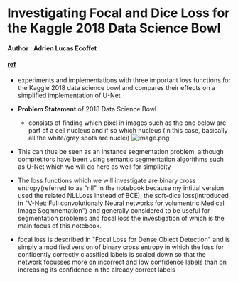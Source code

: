 # Investigating Focal and Dice Loss for the Kaggle 2018 Data Science Bowl 
#### Author : Adrien Lucas Ecoffet
#### [ref](https://becominghuman.ai/investigating-focal-and-dice-loss-for-the-kaggle-2018-data-science-bowl-65fb9af4f36c)

- experiments and implementations with three important loss functions for the Kaggle 2018 data science bowl and compares their effects on a simplified implementation of U-Net
- **Problem Statement** of 2018 Data Science Bowl
    - consists of finding which pixel in images such as the one below are part of a cell nucleus and if so which nucleus (in this case, basically all the white/gray spots are nuclei)
    ![image.png](https://cdn-images-1.medium.com/max/1600/1*VoC5XsQMaQODli00cuXtkQ.png)
- This can thus be seen as an instance segmentation problem, although comptetitors have been using semantic segmentation algorithms such as U-Net which we will do here as well for simplicity

- The loss functions which we will investigate are binary cross entropy(referred to as "nll" in the notebook because my intitial version used the related NLLLoss instead of BCE), the soft-dice loss(introduced in "V-Net: Full convolutionaly Neural networks for volumentric Medical Image Segmnentation") and generally considered to be useful for segmentation problems and focal loss the investigation of which is the main focus of this notebook.
- focal loss is described in "Focal Loss for Dense Object Detection" and is simply a modified version of binary cross entropy in which the loss for confidently correctly classified labels is scaled down so that the network focusses more on incorrect and low confidence labels than on increasing its confidence in the already correct labels